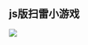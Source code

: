 ## js版扫雷小游戏

<img src="https://bio-assay-uploads-1258944054.cos.ap-guangzhou.myqcloud.com/35251504ffe798b0813d57d7ee8be866.png">

